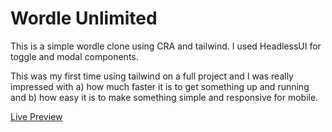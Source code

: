 # Wordle Unlimited

This is a simple wordle clone using CRA and tailwind. I used HeadlessUI for toggle and modal components. 

This was my first time using tailwind on a full project and I was really impressed with a) how much faster it is to get something up and running and b) how easy it is to make something simple and responsive for mobile. 

[Live Preview](https://rypmaloney.github.io/wordle-unlimited/)



